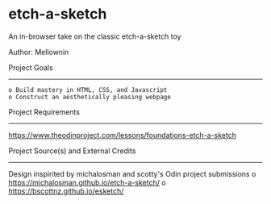 # etch-a-sketch
An in-browser take on the classic etch-a-sketch toy

Author: Mellownin

Project Goals
*********************************************************
    o Build mastery in HTML, CSS, and Javascript
    o Construct an aesthetically pleasing webpage

Project Requirements
*********************************************************
 https://www.theodinproject.com/lessons/foundations-etch-a-sketch

Project Source(s) and External Credits
*********************************************************
Design inspirited by michalosman and scotty's Odin 
project submissions
    o https://michalosman.github.io/etch-a-sketch/
    o https://bscottnz.github.io/esketch/

